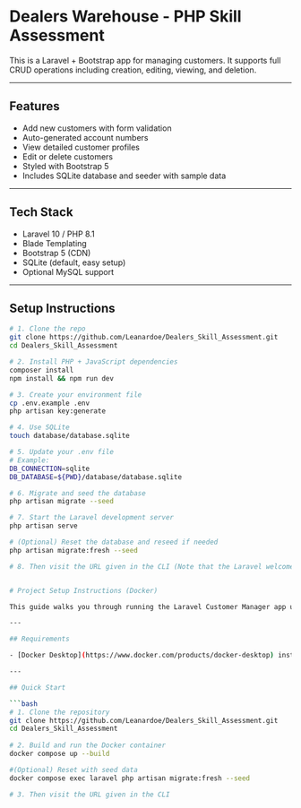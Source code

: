 # Dealers Warehouse - PHP Skill Assessment

This is a Laravel + Bootstrap app for managing customers. It supports full CRUD operations including creation, editing, viewing, and deletion.

---

## Features

- Add new customers with form validation
- Auto-generated account numbers
- View detailed customer profiles
- Edit or delete customers
- Styled with Bootstrap 5
- Includes SQLite database and seeder with sample data

---

## Tech Stack

- Laravel 10 / PHP 8.1
- Blade Templating
- Bootstrap 5 (CDN)
- SQLite (default, easy setup)
- Optional MySQL support

---

## Setup Instructions

```bash
# 1. Clone the repo
git clone https://github.com/Leanardoe/Dealers_Skill_Assessment.git
cd Dealers_Skill_Assessment

# 2. Install PHP + JavaScript dependencies
composer install
npm install && npm run dev

# 3. Create your environment file
cp .env.example .env
php artisan key:generate

# 4. Use SQLite
touch database/database.sqlite

# 5. Update your .env file
# Example:
DB_CONNECTION=sqlite
DB_DATABASE=${PWD}/database/database.sqlite

# 6. Migrate and seed the database
php artisan migrate --seed

# 7. Start the Laravel development server
php artisan serve

# (Optional) Reset the database and reseed if needed
php artisan migrate:fresh --seed

# 8. Then visit the URL given in the CLI (Note that the Laravel welcome page displays breifly first)


# Project Setup Instructions (Docker)

This guide walks you through running the Laravel Customer Manager app using Docker—no need to install PHP, Composer, Node.js, or SQLite locally.

---

## Requirements

- [Docker Desktop](https://www.docker.com/products/docker-desktop) installed and running

---

## Quick Start

```bash
# 1. Clone the repository
git clone https://github.com/Leanardoe/Dealers_Skill_Assessment.git
cd Dealers_Skill_Assessment
 
# 2. Build and run the Docker container
docker compose up --build

#(Optional) Reset with seed data
docker compose exec laravel php artisan migrate:fresh --seed

# 3. Then visit the URL given in the CLI